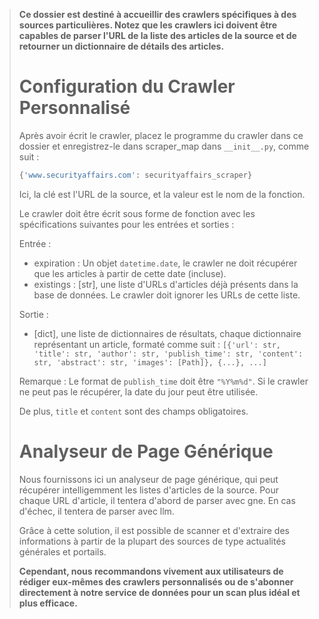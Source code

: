 
> **Ce dossier est destiné à accueillir des crawlers spécifiques à des sources particulières. Notez que les crawlers ici doivent être capables de parser l'URL de la liste des articles de la source et de retourner un dictionnaire de détails des articles.**
> 
> # Configuration du Crawler Personnalisé
> 
> Après avoir écrit le crawler, placez le programme du crawler dans ce dossier et enregistrez-le dans scraper_map dans `__init__.py`, comme suit :
> 
> ```python
> {'www.securityaffairs.com': securityaffairs_scraper}
> ```
> 
> Ici, la clé est l'URL de la source, et la valeur est le nom de la fonction.
> 
> Le crawler doit être écrit sous forme de fonction avec les spécifications suivantes pour les entrées et sorties :
> 
> Entrée :
> - expiration : Un objet `datetime.date`, le crawler ne doit récupérer que les articles à partir de cette date (incluse).
> - existings : [str], une liste d'URLs d'articles déjà présents dans la base de données. Le crawler doit ignorer les URLs de cette liste.
> 
> Sortie :
> - [dict], une liste de dictionnaires de résultats, chaque dictionnaire représentant un article, formaté comme suit :
> `[{'url': str, 'title': str, 'author': str, 'publish_time': str, 'content': str, 'abstract': str, 'images': [Path]}, {...}, ...]`
> 
> Remarque : Le format de `publish_time` doit être `"%Y%m%d"`. Si le crawler ne peut pas le récupérer, la date du jour peut être utilisée.
> 
> De plus, `title` et `content` sont des champs obligatoires.
> 
> # Analyseur de Page Générique
> 
> Nous fournissons ici un analyseur de page générique, qui peut récupérer intelligemment les listes d'articles de la source. Pour chaque URL d'article, il tentera d'abord de parser avec gne. En cas d'échec, il tentera de parser avec llm.
> 
> Grâce à cette solution, il est possible de scanner et d'extraire des informations à partir de la plupart des sources de type actualités générales et portails.
> 
> **Cependant, nous recommandons vivement aux utilisateurs de rédiger eux-mêmes des crawlers personnalisés ou de s'abonner directement à notre service de données pour un scan plus idéal et plus efficace.**